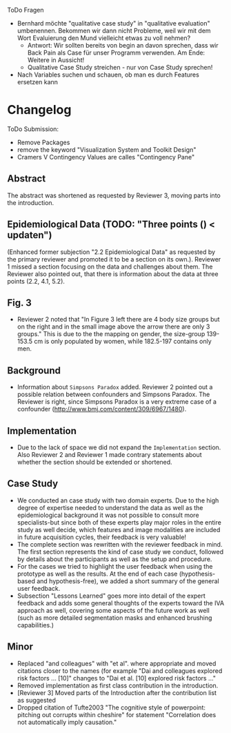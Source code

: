 ToDo Fragen

* Bernhard möchte "qualitative case study" in "qualitative evaluation" umbenennen. Bekommen wir dann nicht Probleme, weil wir mit dem Wort Evaluierung den Mund vielleicht etwas zu voll nehmen?
	* Antwort: Wir sollten bereits von begin an davon sprechen, dass wir Back Pain als Case für unser Programm verwenden. Am Ende: Weitere in Aussicht!
	* Qualitative Case Study streichen - nur von Case Study sprechen!
* Nach Variables suchen und schauen, ob man es durch Features ersetzen kann

Changelog
=========

ToDo Submission:
* Remove Packages
* remove the keyword "Visualization System and Toolkit Design"
* Cramers V Contingency Values are calles "Contingency Pane"

Abstract
--------
The abstract was shortened as requested by Reviewer 3, moving parts into the introduction.

Epidemiological Data (TODO: "Three points () < updaten")
--------------------
(Enhanced former subjection "2.2 Epidemiological Data" as requested by the primary reviewer and promoted it to be a section on its own.).
Reviewer 1 missed a section focusing on the data and challenges about them. The Reviewer also pointed out, that there is information about the data at three points (2.2, 4.1, 5.2).

Fig. 3
------

* Reviewer 2 noted that "In Figure 3 left there are 4 body size groups but on the right and in  the small image above the arrow there are only 3 groups." This is due to the the mapping on gender, the size-group 139-153.5 cm is only populated by women, while 182.5-197 contains only men.

Background
----------

* Information about `Simpsons Paradox` added. Reviewer 2 pointed out a possible relation between confounders and Simpsons Paradox. The Reviewer is right, since Simpsons Paradox is a very extreme case of a confounder (http://www.bmj.com/content/309/6967/1480).

Implementation
--------------

* Due to the lack of space we did not expand the `Implementation` section. Also Reviewer 2 and Reviewer 1 made contrary statements about whether the section should be extended or shortened.

Case Study
----------

* We conducted an case study with two domain experts. Due to the high degree of expertise needed to understand the data as well as the epidemiological background it was not possible to consult more specialists-but since both of these experts play major roles in the entire study as well decide, which features and image modalities are included in future acquisition cycles, their feedback is very valuable!
* The complete section was rewritten with the reviewer feedback in mind. The first section represents the kind of case study we conduct, followed by details about the participants as well as the setup and procedure.
* For the cases we tried to highlight the user feedback when using the prototype as well as the results. At the end of each case (hypothesis-based and hypothesis-free), we added a short summary of the general user feedback.
* Subsection "Lessons Learned" goes more into detail of the expert feedback and adds some general thoughts of the experts toward the IVA approach as well, covering some aspects of the future work as well (such as more detailed segmentation masks and enhanced brushing capabilities.)

Minor
-----

* Replaced "and colleagues" with "et al". where appropriate and moved citations closer to the names (for example "Dai and colleagues explored risk factors ... [10]" changes to "Dai et al. [10] explored risk factors ..."
* Removed implementation as first class contribution in the introduction.
* [Reviewer 3] Moved parts of the Introduction after the contribution list as suggested
* Dropped citation of Tufte2003 "The cognitive style of powerpoint: pitching out corrupts within cheshire" for statement "Correlation does not automatically imply causation."
